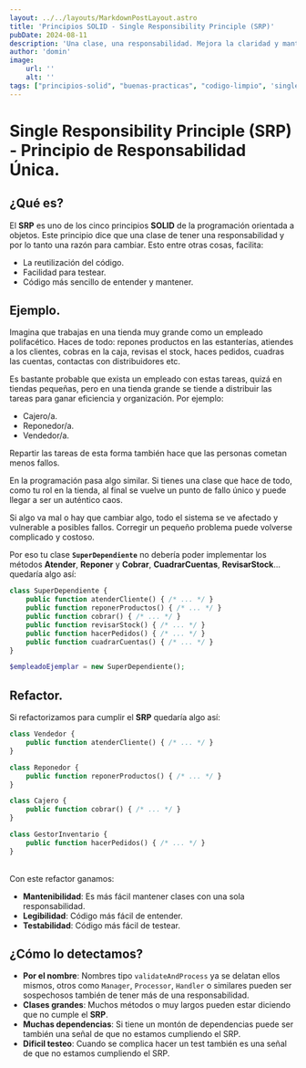 ```yaml
---
layout: ../../layouts/MarkdownPostLayout.astro
title: 'Principios SOLID - Single Responsibility Principle (SRP)'
pubDate: 2024-08-11
description: 'Una clase, una responsabilidad. Mejora la claridad y mantenibilidad del código.'
author: 'domin'
image:
    url: ''
    alt: ''
tags: ["principios-solid", "buenas-practicas", "codigo-limpio", 'single-responsibility-principle']
---
```


# Single Responsibility Principle (SRP) - Principio de Responsabilidad Única.

## ¿Qué es?
El **SRP** es uno de los cinco principios **SOLID** de la programación orientada a objetos. Este principio dice que una clase de tener una responsabilidad y por lo tanto una razón para cambiar.
Esto entre otras cosas, facilita:
- La reutilización del código.
- Facilidad para testear.
- Código más sencillo de entender y mantener.
## Ejemplo.
Imagina que trabajas en una tienda muy grande como un empleado polifacético.
Haces de todo: repones productos en las estanterías, atiendes a los clientes, cobras en la caja, revisas el stock, haces pedidos, cuadras las cuentas, contactas con distribuidores etc. 

Es bastante probable que exista un empleado con estas tareas, quizá en tiendas pequeñas, pero en una tienda grande se tiende a distribuir las tareas para ganar eficiencia y organización.
Por ejemplo:
<ul class="list-disc pl-4 space-y-2 text-gray-700">
    <li class="text-base">Cajero/a.</li>
    <li class="text-base">Reponedor/a.</li>
    <li class="text-base">Vendedor/a.</li>
</ul>

Repartir las tareas de esta forma también hace que las personas cometan menos fallos.

En la programación pasa algo similar. Si tienes una clase que hace de todo, como tu rol en la tienda, al final se vuelve un punto de fallo único y puede llegar a ser un auténtico caos.

Si algo va mal o hay que cambiar algo, todo el sistema se ve afectado y vulnerable a posibles fallos. Corregir un pequeño problema puede volverse complicado y costoso.

Por eso tu clase **`SuperDependiente`** no debería poder implementar los métodos **Atender**, **Reponer** y **Cobrar**, **CuadrarCuentas**, **RevisarStock**... quedaría algo así:

```php
class SuperDependiente {
    public function atenderCliente() { /* ... */ }
    public function reponerProductos() { /* ... */ }
    public function cobrar() { /* ... */ }
    public function revisarStock() { /* ... */ }
    public function hacerPedidos() { /* ... */ }
    public function cuadrarCuentas() { /* ... */ }
}

$empleadoEjemplar = new SuperDependiente();
```


## Refactor.
Si refactorizamos para cumplir el **SRP** quedaría algo así:

```php
class Vendedor {
    public function atenderCliente() { /* ... */ }
}

class Reponedor {
    public function reponerProductos() { /* ... */ }
}

class Cajero {
    public function cobrar() { /* ... */ }
}

class GestorInventario {
    public function hacerPedidos() { /* ... */ }
}
```
<br>
Con este refactor ganamos:

- **Mantenibilidad**: Es más fácil mantener clases con una sola responsabilidad.
- **Legibilidad**: Código más fácil de entender.
- **Testabilidad**: Código más fácil de testear.

## ¿Cómo lo detectamos?

- **Por el nombre**: Nombres tipo `validateAndProcess` ya se delatan ellos mismos, otros como `Manager`, `Processor`, `Handler` o similares pueden ser sospechosos también de tener más de una responsabilidad.
- **Clases grandes**: Muchos métodos o muy largos pueden estar diciendo que no cumple el **SRP**.
- **Muchas dependencias**: Si tiene un montón de dependencias puede ser también una señal de que no estamos cumpliendo el SRP.
- **Dificil testeo**: Cuando se complica hacer un test también es una señal de que no estamos cumpliendo el SRP.